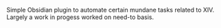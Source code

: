 Simple Obsidian plugin to automate certain mundane tasks related to XIV. Largely a work in progess worked on need-to basis.